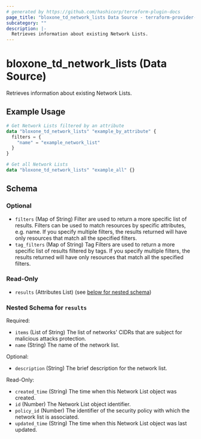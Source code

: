 ```yaml
---
# generated by https://github.com/hashicorp/terraform-plugin-docs
page_title: "bloxone_td_network_lists Data Source - terraform-provider-bloxone"
subcategory: ""
description: |-
  Retrieves information about existing Network Lists.
---
```


# bloxone_td_network_lists (Data Source)

Retrieves information about existing Network Lists.

## Example Usage

```terraform
# Get Network Lists filtered by an attribute
data "bloxone_td_network_lists" "example_by_attribute" {
  filters = {
    "name" = "example_network_list"
  }
}

# Get all Network Lists
data "bloxone_td_network_lists" "example_all" {}
```

<!-- schema generated by tfplugindocs -->
## Schema

### Optional

- `filters` (Map of String) Filter are used to return a more specific list of results. Filters can be used to match resources by specific attributes, e.g. name. If you specify multiple filters, the results returned will have only resources that match all the specified filters.
- `tag_filters` (Map of String) Tag Filters are used to return a more specific list of results filtered by tags. If you specify multiple filters, the results returned will have only resources that match all the specified filters.

### Read-Only

- `results` (Attributes List) (see [below for nested schema](#nestedatt--results))

<a id="nestedatt--results"></a>
### Nested Schema for `results`

Required:

- `items` (List of String) The list of networks' CIDRs that are subject for malicious attacks protection.
- `name` (String) The name of the network list.

Optional:

- `description` (String) The brief description for the network list.

Read-Only:

- `created_time` (String) The time when this Network List object was created.
- `id` (Number) The Network List object identifier.
- `policy_id` (Number) The identifier of the security policy with which the network list is associated.
- `updated_time` (String) The time when this Network List object was last updated.
